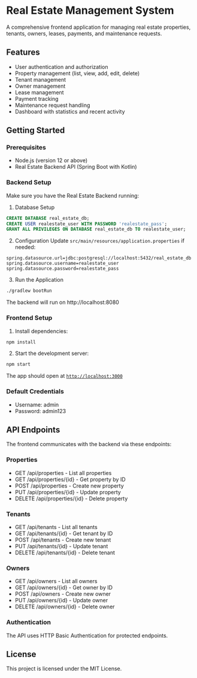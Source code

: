# Real Estate Management System

A comprehensive frontend application for managing real estate properties, tenants, owners, leases, payments, and maintenance requests.

## Features

- User authentication and authorization
- Property management (list, view, add, edit, delete)
- Tenant management
- Owner management
- Lease management
- Payment tracking
- Maintenance request handling
- Dashboard with statistics and recent activity

## Getting Started

### Prerequisites

- Node.js (version 12 or above)
- Real Estate Backend API (Spring Boot with Kotlin)

### Backend Setup

Make sure you have the Real Estate Backend running:

1. Database Setup
```sql
CREATE DATABASE real_estate_db;
CREATE USER realestate_user WITH PASSWORD 'realestate_pass';
GRANT ALL PRIVILEGES ON DATABASE real_estate_db TO realestate_user;
```

2. Configuration
Update `src/main/resources/application.properties` if needed:
```
spring.datasource.url=jdbc:postgresql://localhost:5432/real_estate_db
spring.datasource.username=realestate_user
spring.datasource.password=realestate_pass
```

3. Run the Application
```bash
./gradlew bootRun
```

The backend will run on http://localhost:8080

### Frontend Setup

1. Install dependencies:
```bash
npm install
```

2. Start the development server:
```bash
npm start
```

The app should open at [`http://localhost:3000`](http://localhost:3000)

### Default Credentials

- Username: admin
- Password: admin123

## API Endpoints

The frontend communicates with the backend via these endpoints:

### Properties
- GET /api/properties - List all properties
- GET /api/properties/{id} - Get property by ID
- POST /api/properties - Create new property
- PUT /api/properties/{id} - Update property
- DELETE /api/properties/{id} - Delete property

### Tenants
- GET /api/tenants - List all tenants
- GET /api/tenants/{id} - Get tenant by ID
- POST /api/tenants - Create new tenant
- PUT /api/tenants/{id} - Update tenant
- DELETE /api/tenants/{id} - Delete tenant

### Owners
- GET /api/owners - List all owners
- GET /api/owners/{id} - Get owner by ID
- POST /api/owners - Create new owner
- PUT /api/owners/{id} - Update owner
- DELETE /api/owners/{id} - Delete owner

### Authentication
The API uses HTTP Basic Authentication for protected endpoints.

## License

This project is licensed under the MIT License.